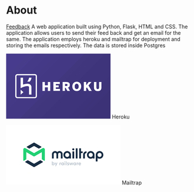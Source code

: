 # About

[Feedback](feedback.jfif) A web application built using Python, Flask, HTML and CSS. The application allows users to send their feed back and get an email for the same. The application employs heroku and mailtrap for deployment and storing the emails respectively. The data is stored inside Postgres

![Heroku](heroku.png) Heroku

![Mailtrap](mailtrap.png) Mailtrap
